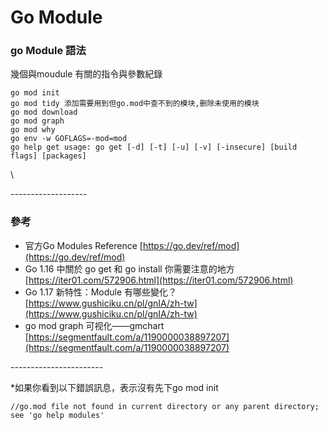# Go Module

### go Module 語法

幾個與moudule 有關的指令與參數紀錄

```
go mod init 
go mod tidy 添加需要用到但go.mod中查不到的模块,删除未使用的模块
go mod download
go mod graph
go mod why
go env -w GOFLAGS=-mod=mod
go help get usage: go get [-d] [-t] [-u] [-v] [-insecure] [build flags] [packages]
```

\




\-------------------

### 參考

* 官方Go Modules Reference  [https://go.dev/ref/mod](https://go.dev/ref/mod)
* Go 1.16 中關於 go get 和 go install 你需要注意的地方\
  [https://iter01.com/572906.html](https://iter01.com/572906.html)
* Go 1.17 新特性：Module 有哪些變化？\
  [https://www.gushiciku.cn/pl/gnIA/zh-tw](https://www.gushiciku.cn/pl/gnIA/zh-tw)
* go mod graph 可视化——gmchart\
  [https://segmentfault.com/a/1190000038897207](https://segmentfault.com/a/1190000038897207)

\-----------------------

\*如果你看到以下錯誤訊息，表示沒有先下go mod init

```
//go.mod file not found in current directory or any parent directory; see 'go help modules'
```
